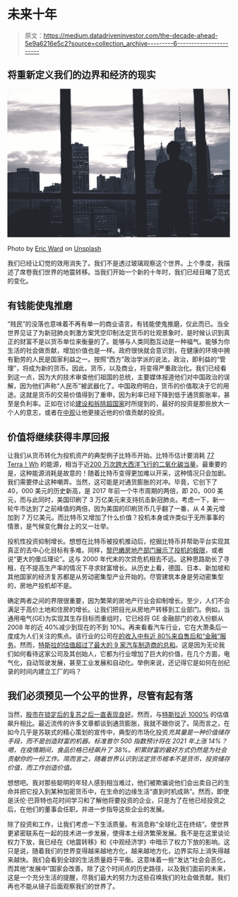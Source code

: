 # 未来十年

> 原文：<https://medium.datadriveninvestor.com/the-decade-ahead-5e9a6216e5c2?source=collection_archive---------6----------------------->

## 将重新定义我们的边界和经济的现实

![](img/5baa4eb78c5da66cd26a21ea5520281a.png)

Photo by [Eric Ward](https://unsplash.com/@ericjamesward?utm_source=medium&utm_medium=referral) on [Unsplash](https://unsplash.com?utm_source=medium&utm_medium=referral)

我们已经让幻觉的效用消失了。我们不是透过玻璃观察这个世界。上个季度，我描述了席卷我们世界的地震转移。当我们开始一个新的十年时，我们已经目睹了范式的变化。

## 有钱能使鬼推磨

“贱民”的没落也意味着不再有单一的商业语言。有钱能使鬼推磨，仅此而已。当全世界见证了为新冠肺炎刺激方案凭空印制法定货币的壮观景象时，是时候认识到真正的财富不是以货币单位来衡量的了。能够与人类同胞互动是一种福气。能够为你生活的社会做贡献，增加价值也是一样。政府很快就会意识到，在健康的环境中拥有勤劳的人民是国家利益之一。按照“西方”政治学派的说法，政治，即利益的“管理”，将成为新的货币。因此，货币，以及商业，将变得严重政治化。我们已经看到这一点，因为大的技术审查他们祖国的总统，主要媒体报道他们对中国政治的误解，因为他们声称“人民币”被武器化了。中国政府明白，货币的价值取决于它的用途。这就是货币的交易价值得到了重申，因为利率已经下降到低于通货膨胀率，甚至是负利率。正如在讨论[建设和拆除超国家](https://medium.com/discourse/building-dismantling-suprastates-f38685df2251)时所提到的，最好的投资是那些放大一个人的意志，或者在[中观](https://medium.com/discourse/mesoeconomics-2b280d3e8017)让他更接近他的价值贡献的投资。

## 价值将继续获得丰厚回报

让我们从货币转化为投机资产的典型例子比特币开始。比特币估计要消耗 [77 Terra！Wh](https://www.statista.com/statistics/881472/worldwide-bitcoin-energy-consumption/#:~:text=As%20of%20November%202020%2C%20Bitcoin,76.87%20terawatt%20hours%20per%20year.) 的能源，相当于近[200 万次跨大西洋飞行的二氧化碳当量](https://www.theguardian.com/technology/2018/jan/17/bitcoin-electricity-usage-huge-climate-cryptocurrency)。最重要的是，这种能源消耗是故意的！随着比特币变得更加难以开采，这种情况只会加剧。我们需要停止这种嘲弄。当然，这可能是对通货膨胀的对冲。毕竟，它创下了 40，000 美元的历史新高，是 2017 年前一个牛市周期的两倍，即 20，000 美元，而与此同时，美国印刷了 3 万亿美元来支持抗击新冠肺炎。考虑一下，新一轮牛市达到了之前峰值的两倍，因为美国的印刷货币几乎翻了一番，从 4 美元增加到 7 万亿美元。而比特币又增加了什么价值？投机本身或许类似于无所事事的情景，是气候变化舞台上的又一壮举。

投机性投资抑制增长。想想在比特币被投机推动后，挖掘比特币并帮助平台实现其真正的去中心化目标有多难。同样，[黎巴嫩房地产部门展示了投机的极限](https://www.annahar.com/english/article/927232-the-myth-of-magical-lebanese-land-whose-price-never-drops)，或者说“更大的傻瓜理论”。这与 2000 年代末的次贷危机相去不远。这种思路助长了寻租，在不提高生产率的情况下寻求财富增长。从历史上看，德国、日本、新加坡和其他国家的经济复苏都是从劳动密集型产业开始的。尽管建筑本身是劳动密集型的，房地产投机却不是。

确定两者之间的界限很重要，因为繁荣的房地产行业会抑制增长。至少，人们不会满足于高价土地和住房的增长。让我们把目光从房地产转移到工业部门。例如，当通用电气(GE)为实现其生存目标而重组时，它已经将 GE 金融部门的收入份额从 2008 年的近 40%减少到现在的不到 10%。再来看看汽车行业，它在大萧条后一度成为人们关注的焦点。该行业的公司在[的收入中有近 80%来自售后和“金融”服务](https://www.oliverwyman.com/media-center/2015/oliver-wyman-study-on--automotive-sales-of-the-future--system-pr.html)。然而，[特斯拉的估值超过了最大的 9 家汽车制造商的总和](https://www.cnbc.com/2020/12/14/tesla-valuation-more-than-nine-largest-carmakers-combined-why.html)。这是因为无论我们如何看待这家公司及其创始人，它都为行业增加了巨大的价值，在几个方面，电气化，自动驾驶发展，甚至工业发展和自动化。举例来说，还记得它是如何在创纪录的时间内建立工厂的吗？

## 我们必须预见一个公平的世界，尽管有起有落

当然，[股市在锁定后的复苏之后一直表现良好](https://www.barrons.com/articles/the-s-p-500-is-nearing-an-all-time-high-why-this-will-be-the-fastest-recovery-ever-51597084137)。然而，与[特斯拉近 1000%](https://finance.yahoo.com/news/tesla-1-000-stock-price-000000466.html) 的估值飙升相比。最近流传的许多文章都谈到通货膨胀，我就不跟你说了。简而言之，在如今几乎是苏联式的精心策划的宣传中，典型的市场化投资*充其量是一种价值储存手段，而不是创造财富的机器。标准普尔 500 指数预计将在 2021 年上涨 14%？嗯，在疫情期间，食品价格已经飙升了 38%。积累财富的最好方式仍然是为社会贡献你的一份工作。简而言之，随着世界认识到法定货币根本不是货币，投资储存价值，而工作创造价值。*

想想吧。我对那些聪明的年轻人感到相当难过，他们被欺骗说他们会出卖自己的生命并把它投入到某种加密货币中，在生命的边缘生活“直到时机成熟”。然而，即使是沃伦·巴菲特也花时间学习和了解他将要投资的企业，只是为了在他已经投资之后，在他们的董事会任职，并进一步指导这些企业的发展。

除了投资和工作，让我们考虑一下生活质量。有消息称“全球化正在终结”。使世界更紧密联系在一起的技术进一步发展，使得本土经济繁荣发展。我不是在这里谈论权力下放，我已经在《地震转移》和《中观经济学》中暗示了权力下放的影响。这只是说，随着我们的世界变得越来越地方化，越来越地方化，边界实际上消失得越来越快。我们会看到全球的生活质量趋于平衡。这意味着一些“发达”社会会恶化，而其他“发展中”国家会改善。除了这个时间点的历史路径，以及我们面前的未来，这是一个充分生活的提醒，尽我们最大的努力为这些召唤我们的社会做贡献。我们再也不能从镜子后面观察我们的世界了。